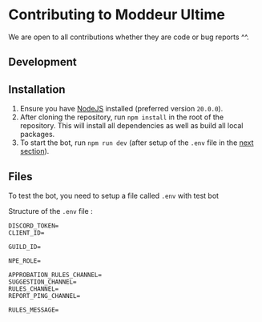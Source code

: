 # Contributing to Moddeur Ultime

We are open to all contributions whether they are code or bug reports ^^.

## Development

## Installation

1. Ensure you have [NodeJS](https://nodejs.org) installed (preferred version `20.0.0`).
2. After cloning the repository, run `npm install` in the root of the repository. This will install all dependencies as well as build all local packages.
3. To start the bot, run `npm run dev` (after setup of the `.env` file in the [next section](#files)).

## Files

To test the bot, you need to setup a file called `.env` with test bot

Structure of the `.env` file :

```text
DISCORD_TOKEN=
CLIENT_ID=

GUILD_ID=

NPE_ROLE=

APPROBATION_RULES_CHANNEL=
SUGGESTION_CHANNEL=
RULES_CHANNEL=
REPORT_PING_CHANNEL=

RULES_MESSAGE=
```

